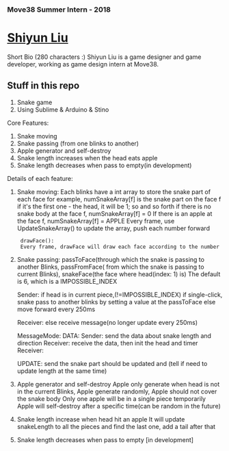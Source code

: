 ### Move38 Summer Intern - 2018
# [Shiyun Liu](http://www.vanillaliu.com)
Short Bio (280 characters :)
Shiyun Liu is a game designer and game developer, working as game design intern at Move38.

## Stuff in this repo
1. Snake game
2. Using Sublime & Arduino & Stino


Core Features:
1. Snake moving
2. Snake passing (from one blinks to another)
3. Apple generator and self-destroy
4. Snake length increases when the head eats apple
5. Snake length decreases when pass to empty(in development)


Details of each feature:
1. Snake moving:
	Each blinks have a int array to store the snake part of each face
		for example, numSnakeArray[f] is the snake part on the face f
		if it's the first one - the head, it will be 1; so and so forth
		if there is no snake body at the face f, numSnakeArray[f] = 0
		If there is an apple at the face f, numSnakeArray[f] = APPLE
		Every frame, use UpdateSnakeArray() to update the array, push each number forward

		drawFace():
		Every frame, drawFace will draw each face according to the number
		
2. Snake passing:
	passToFace(through which the snake is passing to another Blinks,
	passFromFace( from which the snake is passing to current Blinks),
	snakeFace(the face where head(index: 1) is)
	The default is 6, which is a IMPOSSIBLE_INDEX

	Sender: if head is in current piece,(!=IMPOSSIBLE_INDEX)
	if single-click, 
		snake pass to another blinks by setting a value at the passToFace
	else 
		move forward every 250ms

	Receiver: else
	receive message(no longer update every 250ms)

	MessageMode:
		DATA: 
			Sender: send the data about snake length and direction
			Receiver: receive the data, then init the head and timer
		Receiver:

	UPDATE: send the snake part should be updated and (tell if need to update length at the same time)

3. Apple generator and self-destroy
	Apple only generate when head is not in the current Blinks,
	Apple generate randomly,
	Apple should not cover the snake body
	Only one apple will be in a single piece temporarily
	Apple will self-destroy after a specific time(can be random in the future)

4. Snake length increase when head hit an apple
	It will update snakeLength to all the pieces and find the last one, add a tail after that

5. Snake length decreases when pass to empty
	[in development]








